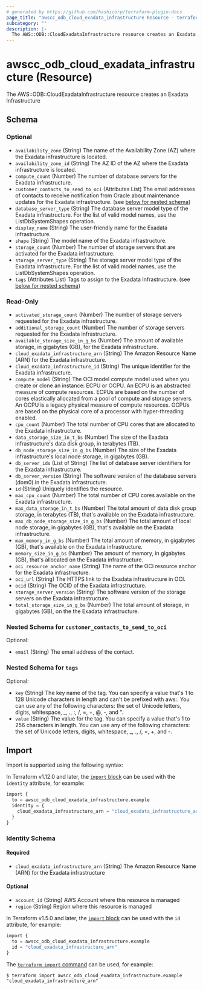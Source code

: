 ```yaml
---
# generated by https://github.com/hashicorp/terraform-plugin-docs
page_title: "awscc_odb_cloud_exadata_infrastructure Resource - terraform-provider-awscc"
subcategory: ""
description: |-
  The AWS::ODB::CloudExadataInfrastructure resource creates an Exadata Infrastructure
---
```


# awscc_odb_cloud_exadata_infrastructure (Resource)

The AWS::ODB::CloudExadataInfrastructure resource creates an Exadata Infrastructure



<!-- schema generated by tfplugindocs -->
## Schema

### Optional

- `availability_zone` (String) The name of the Availability Zone (AZ) where the Exadata infrastructure is located.
- `availability_zone_id` (String) The AZ ID of the AZ where the Exadata infrastructure is located.
- `compute_count` (Number) The number of database servers for the Exadata infrastructure.
- `customer_contacts_to_send_to_oci` (Attributes List) The email addresses of contacts to receive notification from Oracle about maintenance updates for the Exadata infrastructure. (see [below for nested schema](#nestedatt--customer_contacts_to_send_to_oci))
- `database_server_type` (String) The database server model type of the Exadata infrastructure. For the list of valid model names, use the ListDbSystemShapes operation.
- `display_name` (String) The user-friendly name for the Exadata infrastructure.
- `shape` (String) The model name of the Exadata infrastructure.
- `storage_count` (Number) The number of storage servers that are activated for the Exadata infrastructure.
- `storage_server_type` (String) The storage server model type of the Exadata infrastructure. For the list of valid model names, use the ListDbSystemShapes operation.
- `tags` (Attributes List) Tags to assign to the Exadata Infrastructure. (see [below for nested schema](#nestedatt--tags))

### Read-Only

- `activated_storage_count` (Number) The number of storage servers requested for the Exadata infrastructure.
- `additional_storage_count` (Number) The number of storage servers requested for the Exadata infrastructure.
- `available_storage_size_in_g_bs` (Number) The amount of available storage, in gigabytes (GB), for the Exadata infrastructure.
- `cloud_exadata_infrastructure_arn` (String) The Amazon Resource Name (ARN) for the Exadata infrastructure.
- `cloud_exadata_infrastructure_id` (String) The unique identifier for the Exadata infrastructure.
- `compute_model` (String) The OCI model compute model used when you create or clone an instance: ECPU or OCPU. An ECPU is an abstracted measure of compute resources. ECPUs are based on the number of cores elastically allocated from a pool of compute and storage servers. An OCPU is a legacy physical measure of compute resources. OCPUs are based on the physical core of a processor with hyper-threading enabled.
- `cpu_count` (Number) The total number of CPU cores that are allocated to the Exadata infrastructure.
- `data_storage_size_in_t_bs` (Number) The size of the Exadata infrastructure's data disk group, in terabytes (TB).
- `db_node_storage_size_in_g_bs` (Number) The size of the Exadata infrastructure's local node storage, in gigabytes (GB).
- `db_server_ids` (List of String) The list of database server identifiers for the Exadata infrastructure.
- `db_server_version` (String) The software version of the database servers (dom0) in the Exadata infrastructure.
- `id` (String) Uniquely identifies the resource.
- `max_cpu_count` (Number) The total number of CPU cores available on the Exadata infrastructure.
- `max_data_storage_in_t_bs` (Number) The total amount of data disk group storage, in terabytes (TB), that's available on the Exadata infrastructure.
- `max_db_node_storage_size_in_g_bs` (Number) The total amount of local node storage, in gigabytes (GB), that's available on the Exadata infrastructure.
- `max_memory_in_g_bs` (Number) The total amount of memory, in gigabytes (GB), that's available on the Exadata infrastructure.
- `memory_size_in_g_bs` (Number) The amount of memory, in gigabytes (GB), that's allocated on the Exadata infrastructure.
- `oci_resource_anchor_name` (String) The name of the OCI resource anchor for the Exadata infrastructure.
- `oci_url` (String) The HTTPS link to the Exadata infrastructure in OCI.
- `ocid` (String) The OCID of the Exadata infrastructure.
- `storage_server_version` (String) The software version of the storage servers on the Exadata infrastructure.
- `total_storage_size_in_g_bs` (Number) The total amount of storage, in gigabytes (GB), on the the Exadata infrastructure.

<a id="nestedatt--customer_contacts_to_send_to_oci"></a>
### Nested Schema for `customer_contacts_to_send_to_oci`

Optional:

- `email` (String) The email address of the contact.


<a id="nestedatt--tags"></a>
### Nested Schema for `tags`

Optional:

- `key` (String) The key name of the tag. You can specify a value that's 1 to 128 Unicode characters in length and can't be prefixed with aws:. You can use any of the following characters: the set of Unicode letters, digits, whitespace, _, ., :, /, =, +, @, -, and ".
- `value` (String) The value for the tag. You can specify a value that's 1 to 256 characters in length. You can use any of the following characters: the set of Unicode letters, digits, whitespace, _, ., /, =, +, and -.

## Import

Import is supported using the following syntax:

In Terraform v1.12.0 and later, the [`import` block](https://developer.hashicorp.com/terraform/language/import) can be used with the `identity` attribute, for example:

```terraform
import {
  to = awscc_odb_cloud_exadata_infrastructure.example
  identity = {
    cloud_exadata_infrastructure_arn = "cloud_exadata_infrastructure_arn"
  }
}
```

<!-- schema generated by tfplugindocs -->
### Identity Schema

#### Required

- `cloud_exadata_infrastructure_arn` (String) The Amazon Resource Name (ARN) for the Exadata infrastructure

#### Optional

- `account_id` (String) AWS Account where this resource is managed
- `region` (String) Region where this resource is managed

In Terraform v1.5.0 and later, the [`import` block](https://developer.hashicorp.com/terraform/language/import) can be used with the `id` attribute, for example:

```terraform
import {
  to = awscc_odb_cloud_exadata_infrastructure.example
  id = "cloud_exadata_infrastructure_arn"
}
```

The [`terraform import` command](https://developer.hashicorp.com/terraform/cli/commands/import) can be used, for example:

```shell
$ terraform import awscc_odb_cloud_exadata_infrastructure.example "cloud_exadata_infrastructure_arn"
```
